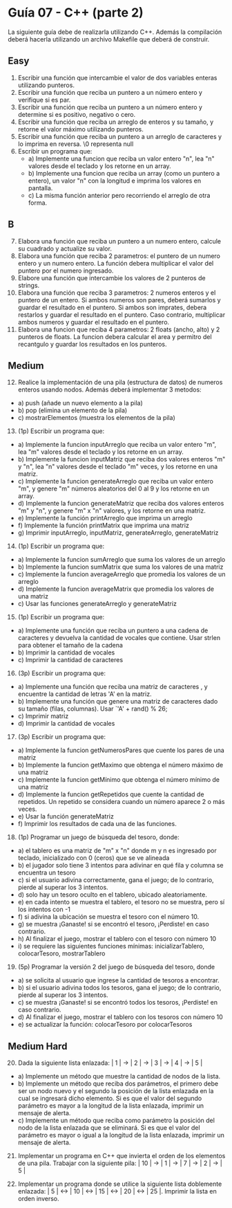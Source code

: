# Guía 07 - C++ (parte 2)

La siguiente guía debe de realizarla utilizando C++. Además la compilación deberá hacerla utilizando un archivo Makefile
que deberá de construir.

## Easy

1. Escribir una función que intercambie el valor de dos variables enteras utilizando punteros.
2. Escribir una función que reciba un puntero a un número entero y verifique si es par.
3. Escribir una función que reciba un puntero a un número entero y determine si es positivo, negativo o cero.
4. Escribir una función que reciba un arreglo de enteros y su tamaño, y retorne el valor máximo utilizando punteros.
5. Escribir una función que reciba un puntero a un arreglo de caracteres y lo imprima en reversa. \0 representa null
6. Escribir un programa que: 
   - a) Implemente una funcion que reciba un valor entero "n", lea "n" valores desde el teclado y los retorne en un array. 
   - b) Implemente una funcion que reciba un array (como un puntero a entero), un valor "n" con la longitud e imprima los valores en pantalla.
   - c) La misma función anterior pero recorriendo el arreglo de otra forma.

## B
7. Elabora una función que reciba un puntero a un numero entero, calcule su cuadrado y actualize su valor.
8. Elabora una función que reciba 2 parametros: el puntero de un numero entero y un numero entero. La función debera multiplicar el valor del puntero por el numero ingresado.
9. Elabore una función que intercambie los valores de 2 punteros de strings.
10. Elabora una función que reciba 3 parametros: 2 numeros enteros y el puntero de un entero. Si ambos numeros son pares, deberá sumarlos y guardar el resultado en el puntero. Si ambos son imprates, debera restarlos y guardar el resultado en el puntero. Caso contrario, multiplicar ambos numeros y guardar el resultado en el puntero.
11. Elabora una funcion que reciba 4 parametros: 2 floats (ancho, alto) y 2 punteros de floats. La funcion debera calcular el area y permitro del recantgulo y guardar los resultados en los punteros.

## Medium

12. Realice la implementación de una pila (estructura de datos) de numeros enteros usando nodos. Además deberá implementar 3 metodos:
   - a) push (añade un nuevo elemento a la pila)
   - b) pop (elimina un elemento de la pila)
   - c) mostrarElementos (muestra los elementos de la pila)
13. (1p) Escribir un programa que: 
   - a) Implemente la funcion inputArreglo que reciba un valor entero "m", lea "m" valores desde el teclado y los retorne en un array.
   - b) Implemente la funcion inputMatriz que reciba dos valores enteros "m" y "n", lea "n" valores desde el teclado "m" veces, y los retorne en una matriz.
   - c) Implemente la funcion generateArreglo que reciba un valor entero "m", y genere "m" números aleatorios del 0 al 9 y los retorne en un array.
   - d) Implemente la funcion generateMatriz que reciba dos valores enteros "m" y "n", y genere "m" x "n" valores, y los retorne en una matriz.
   - e) Implemente la función printArreglo que imprima un arreglo
   - f) Implemente la función printMatrix que imprima una matriz
   - g) Imprimir inputArreglo, inputMatriz, generateArreglo, generateMatriz
14. (1p) Escribir un programa que:
   - a) Implemente la funcion sumArreglo que suma los valores de un arreglo
   - b) Implemente la funcion sumMatrix que suma los valores de una matriz
   - c) Implemente la funcion averageArreglo que promedia los valores de un arreglo
   - d) Implemente la funcion averageMatrix que promedia los valores de una matriz
   - c) Usar las funciones generateArreglo y generateMatriz
15. (1p) Escribir un programa que:
   - a) Implemente una función que reciba un puntero a una cadena de caracteres y devuelva la cantidad de vocales que contiene. Usar strlen para obtener el tamaño de la cadena
   - b) Imprimir la cantidad de vocales
   - c) Imprimir la cantidad de caracteres
16. (3p) Escribir un programa que:
   - a) Implemente una función que reciba una matriz de caracteres , y encuentre la cantidad de letras 'A' en la matriz.
   - b) Implemente una función que genere una matriz de caracteres dado su tamaño (filas, columnas). Usar `'A' + rand() % 26;
   - c) Imprimir matriz
   - d) Imprimir la cantidad de vocales
17. (3p) Escribir un programa que:
   - a) Implemente la funcion getNumerosPares que cuente los pares de una matriz
   - b) Implemente la funcion getMaximo que obtenga el número máximo de una matriz
   - c) Implemente la funcion getMínimo que obtenga el número mínimo de una matriz
   - d) Implemente la funcion getRepetidos que cuente la cantidad de repetidos. Un repetido se considera cuando un número aparece 2 o más veces.
   - e) Usar la función generateMatriz
   - f) Imprimir los resultados de cada una de las funciones.
18. (1p) Programar un juego de búsqueda del tesoro, donde:
   - a) el tablero es una matriz de "m" x "n" donde m y n es ingresado por teclado, inicializado con 0 (ceros) que se ve alineada
   - b) el jugador solo tiene 3 intentos para adivinar en qué fila y columna se encuentra un tesoro
   - c) si el usuario adivina correctamente, gana el juego; de lo contrario, pierde al superar los 3 intentos. 
   - d) solo hay un tesoro oculto en el tablero, ubicado aleatoriamente.
   - e) en cada intento se muestra el tablero, el tesoro no se muestra, pero sí los intentos con -1
   - f) si adivina la ubicación se muestra el tesoro con el número 10.
   - g) se muestra ¡Ganaste! si se encontró el tesoro, ¡Perdiste! en caso contrario.
   - h) Al finalizar el juego, mostrar el tablero con el tesoro con número 10
   - i) se requiere las siguientes funciones mínimas: inicializarTablero, colocarTesoro, mostrarTablero
19. (5p) Programar la versión 2 del juego de búsqueda del tesoro, donde
   - a) se solicita al usuario que ingrese la cantidad de tesoros a encontrar.
   - b) si el usuario adivina todos los tesoros, gana el juego; de lo contrario, pierde al superar los 3 intentos. 
   - c) se muestra ¡Ganaste! si se encontró todos los tesoros, ¡Perdiste! en caso contrario.
   - d) Al finalizar el juego, mostrar el tablero con los tesoros con número 10
   - e) se actualizar la función: colocarTesoro por colocarTesoros

## Medium Hard

20. Dada la siguiente lista enlazada: | 1 | -> | 2 | -> | 3 | -> | 4 | -> | 5 |
   - a) Implemente un método que muestre la cantidad de nodos de la lista.
   - b) Implemente un método que reciba dos parámetros, el primero debe ser un nodo nuevo y el segundo la posición de la lista enlazada en la cual se ingresará dicho elemento. Si es que el valor del segundo parámetro es mayor a la longitud de la lista enlazada, imprimir un mensaje de alerta.
   - c) Implemente un método que reciba como parámetro la posición del nodo de la lista enlazada que se eliminará. Si es que el valor del parámetro es mayor o igual a la longitud de la lista enlazada, imprimir un mensaje de alerta.
   
21. Implementar un programa en C++ que invierta el orden de los elementos de una pila. Trabajar con la siguiente pila: | 10 | -> | 1 | -> | 7 | -> | 2 | -> | 5 |

22. Implementar un programa donde se utilice la siguiente lista doblemente enlazada: | 5 | <-> | 10 | <-> | 15 | <-> | 20 | <-> | 25 |. Imprimir la lista en orden inverso.